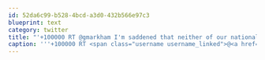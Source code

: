 ```yaml
---
id: 52da6c99-b528-4bcd-a3d0-432b566e97c3
blueprint: text
category: twitter
title: "'+100000 RT @gmarkham I'm saddened that neither of our national newspapers seems to take the Harper gov't's contempt for democracy seriously."
caption: '''+100000 RT <span class="username username_linked">@<a href="https://twitter.com/gmarkham" title="Mark_Hamilton">gmarkham</a></span> I''m saddened that neither of our national newspapers seems to take the Harper gov''t''s contempt for democracy seriously.'
---
```

